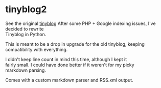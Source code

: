 # tinyblog2
See the original [tinyblog](https://github.com/petabyt/tinyblog)
After some PHP + Google indexing issues, I've decided to rewrite  
Tinyblog in Python.

This is meant to be a drop in upgrade for the old tinyblog, keeping
compatibility with everything.

I didn't keep line count in mind this time, although I kept it  
fairly small. I could have done better if it weren't for my picky  
markdown parsing.

Comes with a custom markdown parser and RSS.xml output.

